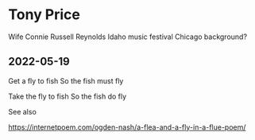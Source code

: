 # Tony Price

Wife Connie
Russell Reynolds
Idaho music festival
Chicago background?


## 2022-05-19

Get a fly to fish
So the fish must fly

Take the fly to fish
So the fish do fly

See also

https://internetpoem.com/ogden-nash/a-flea-and-a-fly-in-a-flue-poem/

